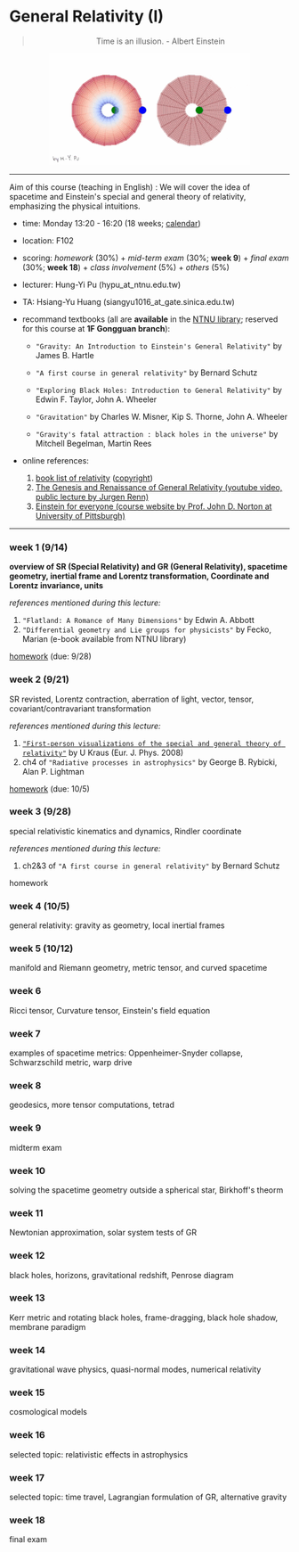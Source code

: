# General Relativity (I)
> <p align="center"> Time is an illusion.         - Albert Einstein  </p>

<p align="center"><img src="/lecture/GR_pdf/embedding_small.gif"></p>

---

Aim of this course (teaching in English) : We will cover the idea of spacetime and Einstein's special and general 
theory of relativity, emphasizing the physical intuitions. 

- time: Monday 13:20 - 16:20 (18 weeks; [calendar](/lecture/GR_pdf/2020calendar.pdf))

- location: F102 

- scoring: *homework* (30%) + *mid-term exam* (30%; **week 9**) + *final exam* (30%; **week 18**) + *class involvement* (5%) + *others* (5%)

- lecturer: Hung-Yi Pu
(hypu_at_ntnu.edu.tw)

- TA: Hsiang-Yu Huang
(siangyu1016_at_gate.sinica.edu.tw)



- recommand textbooks (all are **available** in the [NTNU library](http://www.lib.ntnu.edu.tw/video/video.view.jsp?id=369B888E-EF4F-1A4F-B7AB-B9EEB8AAA705); reserved for this course at **1F Gongguan branch**): 

  - `"Gravity: An Introduction to Einstein's General Relativity"` by James B. Hartle

  - `"A first course in general relativity"` by Bernard Schutz

  - `"Exploring Black Holes: Introduction to General Relativity"` by Edwin F. Taylor, John A. Wheeler

  - `"Gravitation"` by Charles W. Misner, Kip S. Thorne, John A. Wheeler

  - `"Gravity's fatal attraction : black holes in the universe"` by Mitchell Begelman, Martin Rees


- online references:
  1. [book list of relativity](https://math.ucr.edu/home/baez/physics/Administrivia/rel_booklist.html) ([copyright](https://math.ucr.edu/home/baez/physics/Administrivia/copyright.html))
  2. [The Genesis and Renaissance of General Relativity (youtube video, public lecture by Jurgen Renn)](https://www.youtube.com/watch?v=bj8rZnOUjWU)
  3. [Einstein for everyone (course website by Prof. John D. Norton at University of Pittsburgh)](http://www.pitt.edu/~jdnorton/teaching/HPS_0410/index.html)
---
### week 1 (9/14)
**overview of SR (Special Relativity) and GR (General Relativity), spacetime geometry, inertial frame and Lorentz transformation, Coordinate and Lorentz invariance, units**

*references mentioned during this lecture:*
1. `"Flatland: A Romance of Many Dimensions"` by Edwin A. Abbott
2. `"Differential geometry and Lie groups for physicists"` by Fecko, Marian (e-book available from NTNU library)

[homework](/lecture/GR_pdf/hw_week1.pdf) (due: 9/28)

### week 2 (9/21)
SR revisted, Lorentz contraction, aberration of light, vector, tensor, covariant/contravariant transformation

*references mentioned during this lecture:*
1. [`"First-person visualizations of the special and general theory of relativity"`](https://iopscience.iop.org/article/10.1088/0143-0807/29/1/001) by U Kraus (Eur. J. Phys. 2008)
2. ch4 of `"Radiative processes in astrophysics"` by George B. Rybicki, Alan P. Lightman

[homework](/lecture/GR_pdf/hw_week2a.pdf) (due: 10/5)
### week 3 (9/28)
special relativistic kinematics and dynamics, Rindler coordinate

*references mentioned during this lecture:*
1. ch2&3 of `"A first course in general relativity"` by Bernard Schutz

homework
### week 4 (10/5)
general relativity: gravity as geometry, local inertial frames
### week 5 (10/12)
manifold and Riemann geometry, metric tensor, and curved spacetime
### week 6
Ricci tensor, Curvature tensor, Einstein's field equation
### week 7
examples of spacetime metrics: Oppenheimer-Snyder collapse, Schwarzschild metric, warp drive
### week 8
geodesics, more tensor computations, tetrad
### week 9
midterm exam
### week 10
solving the spacetime geometry outside a spherical star, Birkhoff's theorm
### week 11
Newtonian approximation, solar system tests of GR
### week 12
black holes, horizons, gravitational redshift, Penrose diagram
### week 13
Kerr metric and rotating black holes, frame-dragging, black hole shadow, membrane paradigm
### week 14
gravitational wave physics, quasi-normal modes, numerical relativity
### week 15
cosmological models
### week 16
selected topic: relativistic effects in astrophysics
### week 17
selected topic: time travel, Lagrangian formulation of GR, alternative gravity
### week 18
final exam






